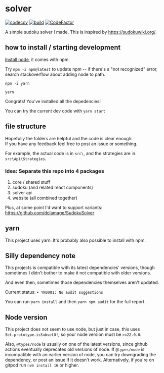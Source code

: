 # solver

[![codecov](https://codecov.io/gh/icecream17/solver/branch/main/graph/badge.svg?token=FOcsmxUx91)](https://codecov.io/gh/icecream17/solver)
[![build](https://github.com/icecream17/solver/workflows/build/badge.svg)](https://github.com/icecream17/solver/actions)
[![CodeFactor](https://www.codefactor.io/repository/github/icecream17/solver/badge/main)](https://www.codefactor.io/repository/github/icecream17/solver/overview/main)

A simple sudoku solver I made. This is inspired by <https://sudokuwiki.org/>.

## how to install / starting development

[Install node](https://nodejs.org/), it comes with npm.

Try `npm -i npm@latest` to update npm -- if there's a "not recognized" error, search stackoverflow about adding node to path.

`npm -i yarn`

`yarn`

Congrats! You've installed all the depedencies!

You can try the current dev code with `yarn start`

## file structure

Hopefully the folders are helpful and the code is clear enough.\
If you have any feedback feel free to post an issue or something.

For example, the actual code is in `src\`, and the strategies are in `src\Api\Strategies`.

### Idea: Separate this repo into 4 packages

1. core / shared stuff
2. sudoku (and related react components)
3. solver api
4. website (all combined together)

Plus, at some point I'd want to support variants: <https://github.com/dclamage/SudokuSolver>

## yarn

This project uses yarn. It's probably also possible to install with npm.

## Silly dependency note

This projects is compatible with its latest dependencies' versions,
though sometimes I didn't bother to make it not compatible with older versions.

And even then, sometimes those dependencies themselves aren't updated.

Current status: `➤ YN0001: No audit suggestions`

You can run `yarn install` and then `yarn npm audit` for the full report.

## Node version

This project does not seem to use node, but just in case, this uses `Set.prototype.isSubsetOf`, so your node version must be `>=22.0.0`.

Also, `@types/node` is usually on one of the latest versions, since github actions eventually deprecates old versions of node. If `@types/node` is incompatible with an earlier version of node, you can try downgrading the dependency, or post an issue if it doesn't work. Alternatively, if you're on gitpod run `nvm install 16` or higher.
